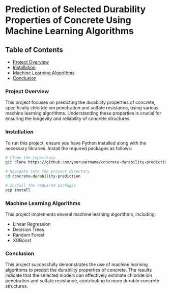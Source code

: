 # Prediction of Selected Durability Properties of Concrete Using Machine Learning Algorithms
 
## Table of Contents
- [Project Overview](#project-overview)
- [Installation](#installation)
- [Machine Learning Algorithms](#machine-learning-algorithm)
- [Conclusion](#conclusion)

### Project Overview
This project focuses on predicting the durability properties of concrete, specifically chloride ion penetration and sulfate resistance, using various machine learning algorithms. Understanding these properties is crucial for ensuring the longevity and reliability of concrete structures.

### Installation
To run this project, ensure you have Python installed along with the necessary libraries. Install the required packages as follows:

```bash
# Clone the repository
git clone https://github.com/yourusername/concrete-durability-prediction.git

# Navigate into the project directory
cd concrete-durability-prediction

# Install the required packages
pip install 
```

### Machine Learning Algorithms
This project implements several machine learning algorithms, including:

- Linear Regression
- Decision Trees
- Random Forest
- XGBoost

### Conclusion
This project successfully demonstrates the use of machine learning algorithms to predict the durability properties of concrete. The results indicate that the selected models can effectively estimate chloride ion penetration and sulfate resistance, contributing to more durable concrete structures.
